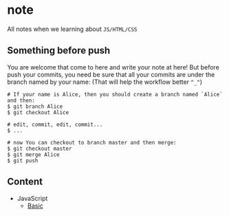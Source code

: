 note
====

All notes when we learning about `JS/HTML/CSS`

Something before push
---------------------

You are welcome that come to here and write your note at here! But before push
your commits, you need be sure that all your commits are under the branch named
by your name: (That will help the workflow better `^_^`)

``` shell
# If your name is Alice, then you should create a branch named `Alice` and then:
$ git branch Alice
$ git checkout Alice

# edit, commit, edit, commit...
$ ...

# now You can checkout to branch master and then merge:
$ git checkout master
$ git merge Alice
$ git push
```

Content
-------

- JavaScript
  - [Basic](./docs/JavaScript/basic.md)

